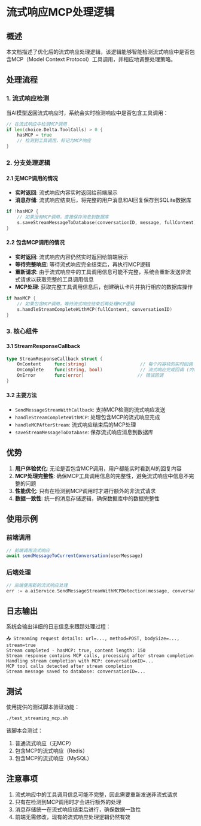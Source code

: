 # 流式响应MCP处理逻辑

## 概述

本文档描述了优化后的流式响应处理逻辑，该逻辑能够智能检测流式响应中是否包含MCP（Model Context Protocol）工具调用，并相应地调整处理策略。

## 处理流程

### 1. 流式响应检测

当AI模型返回流式响应时，系统会实时检测响应中是否包含工具调用：

```go
// 在流式响应中检测MCP调用
if len(choice.Delta.ToolCalls) > 0 {
    hasMCP = true
    // 检测到工具调用，标记为MCP响应
}
```

### 2. 分支处理逻辑

#### 2.1 无MCP调用的情况

- **实时返回**: 流式响应内容实时返回给前端展示
- **消息存储**: 流式响应结束后，将完整的用户消息和AI回复保存到SQLite数据库

```go
if !hasMCP {
    // 如果没有MCP调用，直接保存消息到数据库
    s.saveStreamMessageToDatabase(conversationID, message, fullContent)
}
```

#### 2.2 包含MCP调用的情况

- **实时返回**: 流式响应内容仍然实时返回给前端展示
- **等待完整响应**: 等待流式响应完全结束后，再执行MCP逻辑
- **重新请求**: 由于流式响应中的工具调用信息可能不完整，系统会重新发送非流式请求以获取完整的工具调用信息
- **MCP处理**: 获取完整工具调用信息后，创建确认卡片并执行相应的数据库操作

```go
if hasMCP {
    // 如果包含MCP调用，等待流式响应结束后再处理MCP逻辑
    s.handleStreamCompleteWithMCP(fullContent, conversationID)
}
```

### 3. 核心组件

#### 3.1 StreamResponseCallback

```go
type StreamResponseCallback struct {
    OnContent     func(string)                    // 每个内容块的实时回调
    OnComplete    func(string, bool)              // 流式响应完成回调 (内容, 是否有MCP)
    OnError       func(error)                    // 错误回调
}
```

#### 3.2 主要方法

- `SendMessageStreamWithCallback`: 支持MCP检测的流式响应发送
- `handleStreamCompleteWithMCP`: 处理包含MCP的流式响应完成
- `handleMCPAfterStream`: 流式响应结束后的MCP处理
- `saveStreamMessageToDatabase`: 保存流式响应消息到数据库

## 优势

1. **用户体验优化**: 无论是否包含MCP调用，用户都能实时看到AI的回复内容
2. **MCP处理完整性**: 确保MCP工具调用信息的完整性，避免流式响应中信息不完整的问题
3. **性能优化**: 只有在检测到MCP调用时才进行额外的非流式请求
4. **数据一致性**: 统一的消息存储逻辑，确保数据库中的数据完整性

## 使用示例

### 前端调用

```javascript
// 前端调用流式响应
await sendMessageToCurrentConversation(userMessage)
```

### 后端处理

```go
// 后端使用新的流式响应处理
err := a.aiService.SendMessageStreamWithMCPDetection(message, conversation, conversationID, callback)
```

## 日志输出

系统会输出详细的日志信息来跟踪处理过程：

```
📤 Streaming request details: url=..., method=POST, bodySize=..., stream=true
Stream completed - hasMCP: true, content length: 150
Stream response contains MCP calls, processing after stream completion
Handling stream completion with MCP: conversationID=...
MCP tool calls detected after stream completion
Stream message saved to database: conversationID=...
```

## 测试

使用提供的测试脚本验证功能：

```bash
./test_streaming_mcp.sh
```

该脚本会测试：
1. 普通流式响应（无MCP）
2. 包含MCP的流式响应（Redis）
3. 包含MCP的流式响应（MySQL）

## 注意事项

1. 流式响应中的工具调用信息可能不完整，因此需要重新发送非流式请求
2. 只有在检测到MCP调用时才会进行额外的处理
3. 消息存储统一在流式响应结束后进行，确保数据一致性
4. 前端无需修改，现有的流式响应处理逻辑仍然有效
